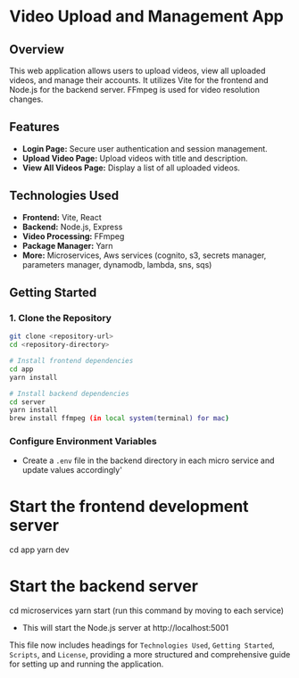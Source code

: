 # Video Upload and Management App

## Overview

This web application allows users to upload videos, view all uploaded videos, and manage their accounts. It utilizes Vite for the frontend and Node.js for the backend server. FFmpeg is used for video resolution changes.

## Features

- **Login Page:** Secure user authentication and session management.
- **Upload Video Page:** Upload videos with title and description.
- **View All Videos Page:** Display a list of all uploaded videos.

## Technologies Used

- **Frontend:** Vite, React
- **Backend:** Node.js, Express
- **Video Processing:** FFmpeg
- **Package Manager:** Yarn
- **More:** Microservices, Aws services (cognito, s3, secrets manager, parameters manager, dynamodb, lambda, sns, sqs)

## Getting Started

### 1. Clone the Repository

```bash
git clone <repository-url>
cd <repository-directory>

# Install frontend dependencies
cd app
yarn install

# Install backend dependencies
cd server
yarn install 
brew install ffmpeg (in local system(terminal) for mac)
```

### Configure Environment Variables
- Create a `.env` file in the backend directory in each micro service and update values accordingly'

# Start the frontend development server
cd app
yarn dev


# Start the backend server
cd microservices
yarn start (run this command by moving to each service)

- This will start the Node.js server at http://localhost:5001


This file now includes headings for `Technologies Used`, `Getting Started`, `Scripts`, and `License`, providing a more structured and comprehensive guide for setting up and running the application.


